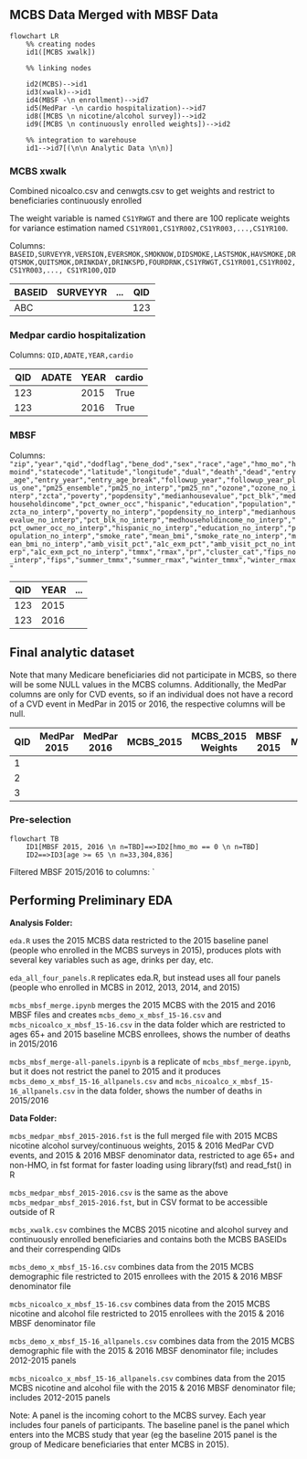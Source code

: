 ## MCBS Data Merged with MBSF Data

```mermaid
flowchart LR
    %% creating nodes
    id1([MCBS xwalk])
    
    %% linking nodes
    
    id2(MCBS)-->id1
    id3(xwalk)-->id1
    id4(MBSF -\n enrollment)-->id7
    id5(MedPar -\n cardio hospitalization)-->id7
    id8([MCBS \n nicotine/alcohol survey])-->id2
    id9([MCBS \n continuously enrolled weights])-->id2
    
    %% integration to warehouse
    id1-->id7[(\n\n Analytic Data \n\n)]
```

### MCBS xwalk
Combined nicoalco.csv and cenwgts.csv to get weights and restrict to beneficiaries continuously enrolled

The weight variable is named `CS1YRWGT` and there are 100 replicate weights for variance estimation named `CS1YR001,CS1YR002,CS1YR003,...,CS1YR100`.

Columns: `BASEID,SURVEYYR,VERSION,EVERSMOK,SMOKNOW,DIDSMOKE,LASTSMOK,HAVSMOKE,DRQTSMOK,QUITSMOK,DRINKDAY,DRINKSPD,FOURDRNK,CS1YRWGT,CS1YR001,CS1YR002,CS1YR003,..., CS1YR100,QID`

| BASEID | SURVEYYR | ... | QID |
|--------|----------|-----|-----|
| ABC    |          |     | 123 |

### Medpar cardio hospitalization

Columns: `QID,ADATE,YEAR,cardio`

| QID | ADATE | YEAR | cardio |
|-----|----------|-----|-----|
| 123 |          |  2015 | True |
| 123 |          |  2016 | True |

### MBSF 

Columns: `"zip","year","qid","dodflag","bene_dod","sex","race","age","hmo_mo","hmoind","statecode","latitude","longitude","dual","death","dead","entry_age","entry_year","entry_age_break","followup_year","followup_year_plus_one","pm25_ensemble","pm25_no_interp","pm25_nn","ozone","ozone_no_interp","zcta","poverty","popdensity","medianhousevalue","pct_blk","medhouseholdincome","pct_owner_occ","hispanic","education","population","zcta_no_interp","poverty_no_interp","popdensity_no_interp","medianhousevalue_no_interp","pct_blk_no_interp","medhouseholdincome_no_interp","pct_owner_occ_no_interp","hispanic_no_interp","education_no_interp","population_no_interp","smoke_rate","mean_bmi","smoke_rate_no_interp","mean_bmi_no_interp","amb_visit_pct","a1c_exm_pct","amb_visit_pct_no_interp","a1c_exm_pct_no_interp","tmmx","rmax","pr","cluster_cat","fips_no_interp","fips","summer_tmmx","summer_rmax","winter_tmmx","winter_rmax"`

| QID | YEAR | ... |
|-----|------|-----|
| 123 |  2015 |     |
| 123 |  2016 |     |




## Final analytic dataset
Note that many Medicare beneficiaries did not participate in MCBS, so there will be some NULL values in the MCBS columns. Additionally, the MedPar columns are only for CVD events, so if an individual does not have a record of a CVD event in MedPar in 2015 or 2016, the respective columns will be null.

| QID | MedPar 2015 | MedPar 2016 | MCBS_2015 | MCBS_2015 Weights | MBSF 2015 | MBSF_2016 |
|-----|-------------|-------------|-----------|-------------------|-----------|-----------|
| 1   |             |             |           |                   |           |           |
| 2   |             |             |           |                   |           |           |
| 3   |             |             |           |                   |           |           |

### Pre-selection

```mermaid
flowchart TB
    ID1[MBSF 2015, 2016 \n n=TBD]==>ID2[hmo_mo == 0 \n n=TBD]
    ID2==>ID3[age >= 65 \n n=33,304,836]
``` 

Filtered MBSF 2015/2016 to columns: `
## Performing Preliminary EDA


**Analysis Folder:**

`eda.R` uses the 2015 MCBS data restricted to the 2015 baseline panel (people who enrolled in the MCBS surveys in 2015), produces plots with several key variables such as age, drinks per day, etc. 

`eda_all_four_panels.R` replicates eda.R, but instead uses all four panels (people who enrolled in MCBS in 2012, 2013, 2014, and 2015)

`mcbs_mbsf_merge.ipynb` merges the 2015 MCBS with the 2015 and 2016 MBSF files and creates `mcbs_demo_x_mbsf_15-16.csv` and `mcbs_nicoalco_x_mbsf_15-16.csv` in the data folder which are restricted to ages 65+ and 2015 baseline MCBS enrollees, shows the number of deaths in 2015/2016

`mcbs_mbsf_merge-all-panels.ipynb` is a replicate of `mcbs_mbsf_merge.ipynb`, but it does not restrict the panel to 2015 and it produces `mcbs_demo_x_mbsf_15-16_allpanels.csv` and `mcbs_nicoalco_x_mbsf_15-16_allpanels.csv` in the data folder, shows the number of deaths in 2015/2016


**Data Folder:**

`mcbs_medpar_mbsf_2015-2016.fst` is the full merged file with 2015 MCBS nicotine alcohol survey/continuous weights, 2015 & 2016 MedPar CVD events, and 2015 & 2016 MBSF denominator data, restricted to age 65+ and non-HMO, in fst format for faster loading using library(fst) and read_fst() in R


`mcbs_medpar_mbsf_2015-2016.csv` is the same as the above `mcbs_medpar_mbsf_2015-2016.fst`, but in CSV format to be accessible outside of R

`mcbs_xwalk.csv` combines the MCBS 2015 nicotine and alcohol survey and continuously enrolled beneficiaries and contains both the MCBS BASEIDs and their correspending QIDs

`mcbs_demo_x_mbsf_15-16.csv` combines data from the 2015 MCBS demographic file restricted to 2015 enrollees with the 2015 & 2016 MBSF denominator file


`mcbs_nicoalco_x_mbsf_15-16.csv` combines data from the 2015 MCBS nicotine and alcohol file restricted to 2015 enrollees with the 2015 & 2016 MBSF denominator file

`mcbs_demo_x_mbsf_15-16_allpanels.csv` combines data from the 2015 MCBS demographic file with the 2015 & 2016 MBSF denominator file; includes 2012-2015 panels


`mcbs_nicoalco_x_mbsf_15-16_allpanels.csv` combines data from the 2015 MCBS nicotine and alcohol file with the 2015 & 2016 MBSF denominator file; includes 2012-2015 panels


Note: A panel is the incoming cohort to the MCBS survey. Each year includes four panels of participants. The baseline panel is the panel which enters into the MCBS study that year (eg the baseline 2015 panel is the group of Medicare beneficiaries that enter MCBS in 2015). 
